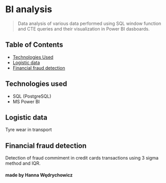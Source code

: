 # BI analysis
> Data analysis of various data performed using SQL window function and CTE queries and their visualization in Power BI dasboards. 

## Table of Contents
* [Technologies Used](#technologies-used)
* [Logistic data](#logistic-data)
* [Financial fraud detection](#financial-fraud-detection])

## Technologies used

- SQL (PostgreSQL)
- MS Power BI

## Logistic data

Tyre wear in transport

## Financial fraud detection

Detection of fraud commiment in credit cards transactions using 3 sigma method and IQR.



#### made by Hanna Wędrychowicz







